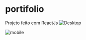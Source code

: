 # portifolio
Projeto feito com ReactJs
![Desktop](https://user-images.githubusercontent.com/106698637/221970492-d1b13416-b002-4d6b-b80b-a7a05e30707a.png)

![mobile](https://user-images.githubusercontent.com/106698637/221970505-ca42e912-979d-46e9-af63-6b9bf1b12516.png)
